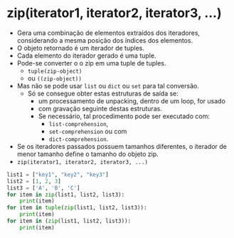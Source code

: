 # zip(iterator1, iterator2, iterator3, ...)
- Gera uma combinação de elementos extraídos dos iteradores, considerando a mesma posição dos índices dos elementos.
- O objeto retornado é um iterador de tuples.
- Cada elemento do iterador gerado é uma tuple.
- Pode-se converter o o zip em uma tuple de tuples.
    - `tuple(zip-object)`
    - ou `((zip-object))`
- Mas não se pode usar `list` ou `dict` ou `set` para tal conversão.
    - Só se consegue obter estas estruturas de saída se:
        - um processamento de unpacking, dentro de um loop, for usado
        - com gravação seguinte destas estruturas.
        - Se necessário, tal procedimento pode ser executado com:
            - `list-comprehension`, 
            - `set-comprehension` ou com 
            - `dict-comprehension`. 
- Se os iteradores passados possuem tamanhos diferentes, o iterador de menor tamanho define o tamanho do objeto zip.
- `zip(iterator1, iterator2, iterator3, ...)`

```python
list1 = ["key1", "key2", "key3"]
list2 = [1, 2, 3]
list3 = ['A', 'B', 'C']
for item in zip(list1, list2, list3):
    print(item)
for item in tuple(zip(list1, list2, list3)):
    print(item)
for item in (zip(list1, list2, list3)):
    print(item)
```  